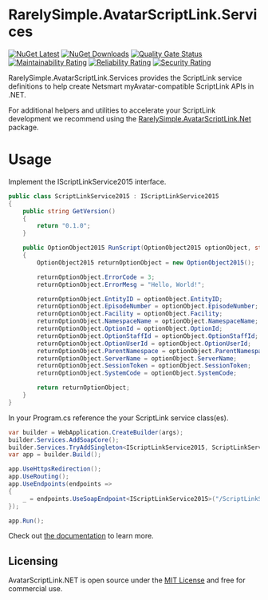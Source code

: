 # RarelySimple.AvatarScriptLink.Services

[![NuGet Latest](https://badgen.net/nuget/v/rarelysimple.avatarscriptlink.Services/latest)](https://www.nuget.org/packages/RarelySimple.AvatarScriptLink.Services/) [![NuGet Downloads](https://img.shields.io/nuget/dt/RarelySimple.AvatarScriptLink.Services)](https://www.nuget.org/packages/RarelySimple.AvatarScriptLink.Services/) [![Quality Gate Status](https://sonarcloud.io/api/project_badges/measure?project=rarelysimple_RarelySimple.AvatarScriptLink.Services&metric=alert_status)](https://sonarcloud.io/dashboard?id=rarelysimple_RarelySimple.AvatarScriptLink.Services) [![Maintainability Rating](https://sonarcloud.io/api/project_badges/measure?project=rarelysimple_RarelySimple.AvatarScriptLink.Services&metric=sqale_rating)](https://sonarcloud.io/dashboard?id=rarelysimple_RarelySimple.AvatarScriptLink.Services) [![Reliability Rating](https://sonarcloud.io/api/project_badges/measure?project=rarelysimple_RarelySimple.AvatarScriptLink.Services&metric=reliability_rating)](https://sonarcloud.io/dashboard?id=rarelysimple_RarelySimple.AvatarScriptLink.Services) [![Security Rating](https://sonarcloud.io/api/project_badges/measure?project=rarelysimple_RarelySimple.AvatarScriptLink.Services&metric=security_rating)](https://sonarcloud.io/dashboard?id=rarelysimple_RarelySimple.AvatarScriptLink.Services)

RarelySimple.AvatarScriptLink.Services provides the ScriptLink service definitions to help create Netsmart myAvatar-compatible ScriptLink APIs in .NET.

For additional helpers and utilities to accelerate your ScriptLink development we recommend using the [RarelySimple.AvatarScriptLink.Net](https://www.nuget.org/packages/RarelySimple.AvatarScriptLink.Net/) package.

# Usage

Implement the IScriptLinkService2015 interface.

```c#
public class ScriptLinkService2015 : IScriptLinkService2015
{
    public string GetVersion()
    {
        return "0.1.0";
    }

    public OptionObject2015 RunScript(OptionObject2015 optionObject, string parameter)
    {
        OptionObject2015 returnOptionObject = new OptionObject2015();

        returnOptionObject.ErrorCode = 3;
        returnOptionObject.ErrorMesg = "Hello, World!";

        returnOptionObject.EntityID = optionObject.EntityID;
        returnOptionObject.EpisodeNumber = optionObject.EpisodeNumber;
        returnOptionObject.Facility = optionObject.Facility;
        returnOptionObject.NamespaceName = optionObject.NamespaceName;
        returnOptionObject.OptionId = optionObject.OptionId;
        returnOptionObject.OptionStaffId = optionObject.OptionStaffId;
        returnOptionObject.OptionUserId = optionObject.OptionUserId;
        returnOptionObject.ParentNamespace = optionObject.ParentNamespace;
        returnOptionObject.ServerName = optionObject.ServerName;
        returnOptionObject.SessionToken = optionObject.SessionToken;
        returnOptionObject.SystemCode = optionObject.SystemCode;

        return returnOptionObject;
    }
}
```

In your Program.cs reference the your ScriptLink service class(es).

```c#
var builder = WebApplication.CreateBuilder(args);
builder.Services.AddSoapCore();
builder.Services.TryAddSingleton<IScriptLinkService2015, ScriptLinkService2015>();
var app = builder.Build();

app.UseHttpsRedirection();
app.UseRouting();
app.UseEndpoints(endpoints =>
{
    _ = endpoints.UseSoapEndpoint<IScriptLinkService2015>("/ScriptLinkService2015.asmx", new SoapEncoderOptions(), SoapSerializer.XmlSerializer);
});

app.Run();
```

Check out [the documentation](https://scriptlink.rarelysimple.com/) to learn more.

## Licensing ##

AvatarScriptLink.NET is open source under the [MIT License](https://github.com/rarelysimple/RarelySimple.AvatarScriptLink/blob/master/LICENSE) and free for commercial use.
